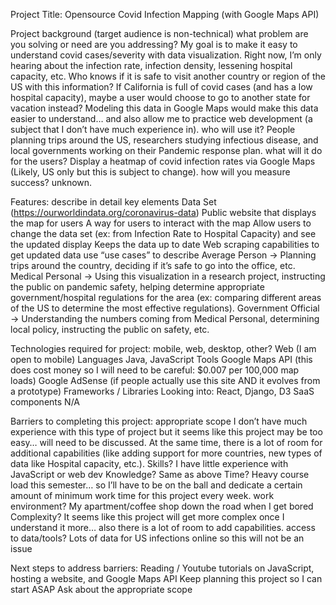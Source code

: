 Project Title: Opensource Covid Infection Mapping (with Google Maps API)

Project background (target audience is non-technical)
what problem are you solving or need are you addressing? My goal is to make it easy to understand covid cases/severity with data visualization.  Right now, I’m only hearing about the infection rate, infection density, lessening hospital capacity, etc. Who knows if it is safe to visit another country or region of the US with this information? If California is full of covid cases (and has a low hospital capacity), maybe a user would choose to go to another state for vacation instead? Modeling this data in Google Maps would make this data easier to understand… and also allow me to practice web development (a subject that I don’t have much experience in). 
who will use it? People planning trips around the US, researchers studying infectious disease, and local governments working on their Pandemic response plan. 
what will it do for the users? Display a heatmap of covid infection rates via Google Maps (Likely, US only but this is subject to change).
how will you measure success? unknown.

Features:
describe in detail key elements
Data Set (https://ourworldindata.org/coronavirus-data)
Public website that displays the map for users
A way for users to interact with the map
Allow users to change the data set (ex: from Infection Rate to Hospital Capacity) and see the updated display
Keeps the data up to date
Web scraping capabilities to get updated data
use “use cases” to describe
Average Person -> Planning trips around the country, deciding if it’s safe to go into the office, etc. 
Medical Personal -> Using this visualization in a research project, instructing the public on pandemic safety, helping determine appropriate government/hospital regulations for the area (ex: comparing different areas of the US to determine the most effective regulations).
Government Official -> Understanding the numbers coming from Medical Personal, determining local policy, instructing the public on safety, etc. 

Technologies required for project:
mobile, web, desktop, other?
Web (I am open to mobile)
Languages
Java, JavaScript
Tools
Google Maps API (this does cost money so I will need to be careful: $0.007 per 100,000 map loads)
Google AdSense (if people actually use this site AND it evolves from a prototype)
Frameworks / Libraries
Looking into: React, Django, D3
SaaS components
N/A

Barriers to completing this project:
appropriate scope
I don’t have much experience with this type of project but it seems like this project may be too easy… will need to be discussed. At the same time, there is a lot of room for additional capabilities (like adding support for more countries, new types of data like Hospital capacity, etc.). 
Skills?
I have little experience with JavaScript or web dev 
Knowledge?
Same as above
Time?
Heavy course load this semester… so I’ll have to be on the ball and dedicate a certain amount of minimum work time for this project every week. 
work environment?
My apartment/coffee shop down the road when I get bored
Complexity?
It seems like this project will get more complex once I understand it more… also there is a lot of room to add capabilities. 
access to data/tools?
Lots of data for US infections online so this will not be an issue

Next steps to address barriers:
Reading / Youtube tutorials on JavaScript, hosting a website, and Google Maps API
Keep planning this project so I can start ASAP
Ask about the appropriate scope

